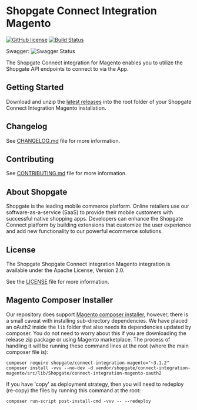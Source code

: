 # Shopgate Connect Integration Magento

[![GitHub license](http://dmlc.github.io/img/apache2.svg)](LICENSE)
[![Build Status](https://travis-ci.org/shopgate/connect-integration-magento.svg?branch=master)](https://travis-ci.org/shopgate/connect-integration-magento)

Swagger: ![Swagger Status](http://online.swagger.io/validator?url=https://raw.githubusercontent.com/shopgate/connect-integration-magento/master/docs/swagger.yaml)

The Shopgate Connect integration for Magento enables you to utilize the Shopgate API endpoints to connect to via the App.

## Getting Started
Download and unzip the [latest releases](https://github.com/shopgate/connect-integration-magento/releases/latest) into the root folder of your Shopgate Connect Integration Magento installation.

## Changelog

See [CHANGELOG.md](CHANGELOG.md) file for more information.

## Contributing

See [CONTRIBUTING.md](docs/CONTRIBUTING.md) file for more information.

## About Shopgate

Shopgate is the leading mobile commerce platform. Online retailers use our software-as-a-service (SaaS) to provide their mobile customers with successful native shopping apps. Developers can enhance the Shopgate Connect platform by building extensions that customize the user experience and add new functionality to our powerful ecommerce solutions.

## License

The Shopgate Shopgate Connect Integration Magento integration is available under the Apache License, Version 2.0.

See the [LICENSE](LICENSE) file for more information.

## Magento Composer Installer

Our repository does support [Magento composer installer](https://github.com/Cotya/magento-composer-installer), however, there is a small caveat with installing sub-directory dependencies. We have placed an oAuth2 inside the `lib` folder that also needs its dependencies updated by composer. You do not need to worry about this if you are downloading the release zip package or using Magento marketplace. The process of handling it will be running these command lines at the root (where the main composer file is):

```
composer require shopgate/connect-integration-magento="~3.1.2"
composer install -vvv --no-dev -d vendor/shopgate/connect-integration-magento/src/lib/Shopgate/connect-integration-magento-oauth2
```

If you have 'copy' as deployment strategy, then you will need to redeploy (re-copy) the files by running this command at the root:
```
composer run-script post-install-cmd -vvv -- --redeploy
```
